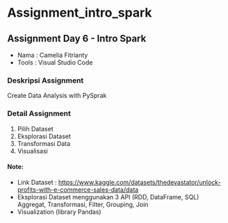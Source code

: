 # Assignment_intro_spark

## Assignment Day 6 - Intro Spark
- Nama : Camelia Fitrianty
- Tools : Visual Studio Code

### Deskripsi Assignment
Create Data Analysis with PySprak
### Detail Assignment
1. Pilih Dataset
2. Eksplorasi Dataset
3. Transformasi Data
4. Visualisasi

#### Note: 
- Link Dataset : https://www.kaggle.com/datasets/thedevastator/unlock-profits-with-e-commerce-sales-data/data
- Eksplorasi Dataset menggunakan 3 API (RDD, DataFrame, SQL)
  Aggregat, Transformasi, Filter, Grouping, Join
- Visualization (library Pandas)
  
